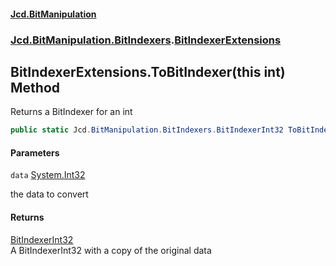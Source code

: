 #### [Jcd.BitManipulation](index.md 'index')
### [Jcd.BitManipulation.BitIndexers](Jcd.BitManipulation.BitIndexers.md 'Jcd.BitManipulation.BitIndexers').[BitIndexerExtensions](Jcd.BitManipulation.BitIndexers.BitIndexerExtensions.md 'Jcd.BitManipulation.BitIndexers.BitIndexerExtensions')

## BitIndexerExtensions.ToBitIndexer(this int) Method

Returns a BitIndexer for an int

```csharp
public static Jcd.BitManipulation.BitIndexers.BitIndexerInt32 ToBitIndexer(this int data);
```
#### Parameters

<a name='Jcd.BitManipulation.BitIndexers.BitIndexerExtensions.ToBitIndexer(thisint).data'></a>

`data` [System.Int32](https://docs.microsoft.com/en-us/dotnet/api/System.Int32 'System.Int32')

the data to convert

#### Returns
[BitIndexerInt32](Jcd.BitManipulation.BitIndexers.BitIndexerInt32.md 'Jcd.BitManipulation.BitIndexers.BitIndexerInt32')  
A BitIndexerInt32 with a copy of the original data